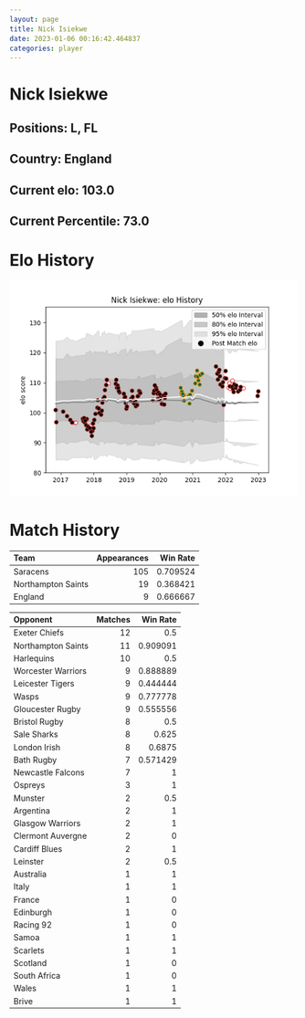 ```yaml
---  
layout: page  
title: Nick Isiekwe  
date: 2023-01-06 00:16:42.464837  
categories: player  
---
```

# Nick Isiekwe

## Positions: L, FL

## Country: England

## Current elo: 103.0

## Current Percentile: 73.0

# Elo History


![elo history](history_NickIsiekwe.png)
# Match History


| Team               |   Appearances |   Win Rate |
|:-------------------|--------------:|-----------:|
| Saracens           |           105 |   0.709524 |
| Northampton Saints |            19 |   0.368421 |
| England            |             9 |   0.666667 |

| Opponent           |   Matches |   Win Rate |
|:-------------------|----------:|-----------:|
| Exeter Chiefs      |        12 |   0.5      |
| Northampton Saints |        11 |   0.909091 |
| Harlequins         |        10 |   0.5      |
| Worcester Warriors |         9 |   0.888889 |
| Leicester Tigers   |         9 |   0.444444 |
| Wasps              |         9 |   0.777778 |
| Gloucester Rugby   |         9 |   0.555556 |
| Bristol Rugby      |         8 |   0.5      |
| Sale Sharks        |         8 |   0.625    |
| London Irish       |         8 |   0.6875   |
| Bath Rugby         |         7 |   0.571429 |
| Newcastle Falcons  |         7 |   1        |
| Ospreys            |         3 |   1        |
| Munster            |         2 |   0.5      |
| Argentina          |         2 |   1        |
| Glasgow Warriors   |         2 |   1        |
| Clermont Auvergne  |         2 |   0        |
| Cardiff Blues      |         2 |   1        |
| Leinster           |         2 |   0.5      |
| Australia          |         1 |   1        |
| Italy              |         1 |   1        |
| France             |         1 |   0        |
| Edinburgh          |         1 |   0        |
| Racing 92          |         1 |   0        |
| Samoa              |         1 |   1        |
| Scarlets           |         1 |   1        |
| Scotland           |         1 |   0        |
| South Africa       |         1 |   0        |
| Wales              |         1 |   1        |
| Brive              |         1 |   1        |